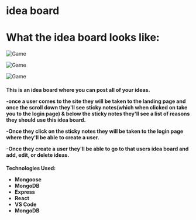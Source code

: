 # idea board

<h1>What the idea board looks like:</h1>

![Game](https://i.imgur.com/5hZ1kHS.png)

![Game](https://i.imgur.com/bSTZjxz.png)

![Game](https://i.imgur.com/IndmYY3.png)



<h4>
 This is an idea board where you can post all of your ideas. 
 
 <br>

-once a user comes to the site they will be taken to the landing page and once the scroll down 
they'll see sticky notes(which when clicked on take you to the login page) & below the sticky notes they'll 
see a list of reasons they should use this idea board. 

-Once they click on the sticky notes they will be taken to the login page where they'll be able to create a user.

-Once they create a user they'll be able to go to that users idea board and add, edit, or delete ideas.
</h4>

<h4>
  
Technologies Used:

<ul>
<li>Mongoose</li>
<li>MongoDB</li>
<li>Express</li>
<li>React</li>
<li>VS Code</li>
<li>MongoDB</li>
</ul>
</h4>
